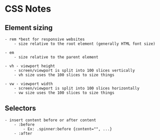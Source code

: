 # CSS Notes

## Element sizing
	- rem *best for responsive websites
		- size relative to the root element (generally HTML font size)

	- em
		- size relative to the parent element

	- vh - viewport height
		- screen/viewport is split into 100 slices vertically
		- vh size uses the 100 slices to size things

	- vw - viewport width
		- screen/viewport is split into 100 slices horizontally
		- vw size uses the 100 slices to size things

## Selectors
	- insert content before or after content
		- :before
			- Ex: .spinner:before {content="", ...}
		- :after
